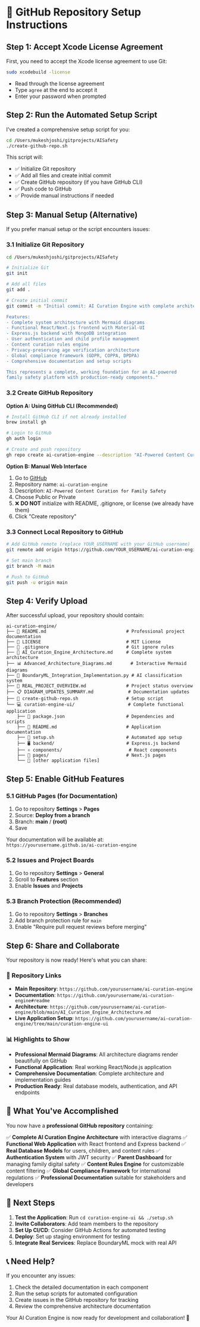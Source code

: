 # 🚀 GitHub Repository Setup Instructions

## Step 1: Accept Xcode License Agreement

First, you need to accept the Xcode license agreement to use Git:

```bash
sudo xcodebuild -license
```

- Read through the license agreement
- Type `agree` at the end to accept it
- Enter your password when prompted

## Step 2: Run the Automated Setup Script

I've created a comprehensive setup script for you:

```bash
cd /Users/mukeshjoshi/gitprojects/AISafety
./create-github-repo.sh
```

This script will:
- ✅ Initialize Git repository
- ✅ Add all files and create initial commit
- ✅ Create GitHub repository (if you have GitHub CLI)
- ✅ Push code to GitHub
- ✅ Provide manual instructions if needed

## Step 3: Manual Setup (Alternative)

If you prefer manual setup or the script encounters issues:

### 3.1 Initialize Git Repository

```bash
cd /Users/mukeshjoshi/gitprojects/AISafety

# Initialize Git
git init

# Add all files
git add .

# Create initial commit
git commit -m "Initial commit: AI Curation Engine with complete architecture and functional UI

Features:
- Complete system architecture with Mermaid diagrams
- Functional React/Next.js frontend with Material-UI
- Express.js backend with MongoDB integration
- User authentication and child profile management
- Content curation rules engine
- Privacy-preserving age verification architecture
- Global compliance framework (GDPR, COPPA, DPDPA)
- Comprehensive documentation and setup scripts

This represents a complete, working foundation for an AI-powered
family safety platform with production-ready components."
```

### 3.2 Create GitHub Repository

**Option A: Using GitHub CLI (Recommended)**
```bash
# Install GitHub CLI if not already installed
brew install gh

# Login to GitHub
gh auth login

# Create and push repository
gh repo create ai-curation-engine --description "AI-Powered Content Curation for Family Safety" --public --source=. --push
```

**Option B: Manual Web Interface**
1. Go to [GitHub](https://github.com/new)
2. Repository name: `ai-curation-engine`
3. Description: `AI-Powered Content Curation for Family Safety`
4. Choose Public or Private
5. ❌ **DO NOT** initialize with README, .gitignore, or license (we already have them)
6. Click "Create repository"

### 3.3 Connect Local Repository to GitHub

```bash
# Add GitHub remote (replace YOUR_USERNAME with your GitHub username)
git remote add origin https://github.com/YOUR_USERNAME/ai-curation-engine.git

# Set main branch
git branch -M main

# Push to GitHub
git push -u origin main
```

## Step 4: Verify Upload

After successful upload, your repository should contain:

```
ai-curation-engine/
├── 📄 README.md                              # Professional project documentation
├── 📄 LICENSE                                # MIT License
├── 📄 .gitignore                             # Git ignore rules
├── 📄 AI_Curation_Engine_Architecture.md     # Complete system architecture
├── 📊 Advanced_Architecture_Diagrams.md       # Interactive Mermaid diagrams
├── 🐍 BoundaryML_Integration_Implementation.py # AI classification system
├── 📖 REAL_PROJECT_OVERVIEW.md               # Project status overview
├── 📋 DIAGRAM_UPDATES_SUMMARY.md             # Documentation updates
├── 🚀 create-github-repo.sh                  # Setup script
└── 💻 curation-engine-ui/                    # Complete functional application
    ├── 📄 package.json                       # Dependencies and scripts
    ├── 📄 README.md                          # Application documentation
    ├── 🔧 setup.sh                           # Automated app setup
    ├── 🖥️ backend/                           # Express.js backend
    ├── ⚛️ components/                         # React components
    ├── 📄 pages/                             # Next.js pages
    └── 📁 [other application files]
```

## Step 5: Enable GitHub Features

### 5.1 GitHub Pages (for Documentation)
1. Go to repository **Settings** > **Pages**
2. Source: **Deploy from a branch**
3. Branch: **main** / **(root)**
4. Save

Your documentation will be available at: `https://yourusername.github.io/ai-curation-engine`

### 5.2 Issues and Project Boards
1. Go to repository **Settings** > **General**
2. Scroll to **Features** section
3. Enable **Issues** and **Projects**

### 5.3 Branch Protection (Recommended)
1. Go to repository **Settings** > **Branches**
2. Add branch protection rule for `main`
3. Enable "Require pull request reviews before merging"

## Step 6: Share and Collaborate

Your repository is now ready! Here's what you can share:

### 🔗 Repository Links
- **Main Repository**: `https://github.com/yourusername/ai-curation-engine`
- **Documentation**: `https://github.com/yourusername/ai-curation-engine#readme`
- **Architecture**: `https://github.com/yourusername/ai-curation-engine/blob/main/AI_Curation_Engine_Architecture.md`
- **Live Application Setup**: `https://github.com/yourusername/ai-curation-engine/tree/main/curation-engine-ui`

### 📊 Highlights to Show
- **Professional Mermaid Diagrams**: All architecture diagrams render beautifully on GitHub
- **Functional Application**: Real working React/Node.js application
- **Comprehensive Documentation**: Complete architecture and implementation guides
- **Production Ready**: Real database models, authentication, and API endpoints

## 🎉 What You've Accomplished

You now have a **professional GitHub repository** containing:

✅ **Complete AI Curation Engine Architecture** with interactive diagrams
✅ **Functional Web Application** with React frontend and Express backend
✅ **Real Database Models** for users, children, and content rules
✅ **Authentication System** with JWT security
✅ **Parent Dashboard** for managing family digital safety
✅ **Content Rules Engine** for customizable content filtering
✅ **Global Compliance Framework** for international regulations
✅ **Professional Documentation** suitable for stakeholders and developers

## 🚀 Next Steps

1. **Test the Application**: Run `cd curation-engine-ui && ./setup.sh`
2. **Invite Collaborators**: Add team members to the repository
3. **Set Up CI/CD**: Consider GitHub Actions for automated testing
4. **Deploy**: Set up staging environment for testing
5. **Integrate Real Services**: Replace BoundaryML mock with real API

## 📞 Need Help?

If you encounter any issues:
1. Check the detailed documentation in each component
2. Run the setup scripts for automated configuration
3. Create issues in the GitHub repository for tracking
4. Review the comprehensive architecture documentation

Your AI Curation Engine is now ready for development and collaboration! 🎯
